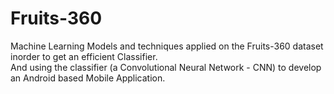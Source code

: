 # Fruits-360
Machine Learning Models and techniques applied on the Fruits-360 dataset inorder to get an efficient Classifier.  
And using the classifier (a Convolutional Neural Network - CNN) to develop an Android based Mobile Application.
